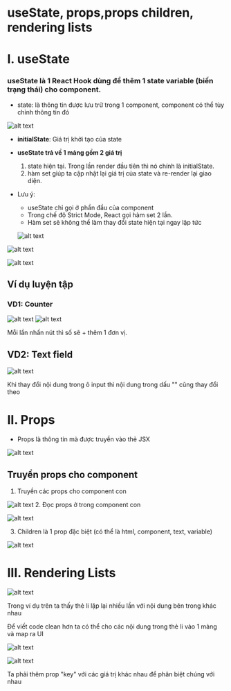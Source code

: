 # useState, props,props children, rendering lists

# I. useState
### useState là 1 React Hook dùng để thêm 1 **state variable** (biến trạng thái) cho component.
- state: là thông tin được lưu trữ trong 1 component, component có thể tùy chỉnh thông tin đó

![alt text](image-1.png)

- **initialState**: Giá trị khởi tạo của state
- **useState trả về 1 mảng gồm 2 giá trị**

    1. state hiện tại. Trong lần render đầu tiên thì nó chính là initialState.
    2. hàm set giúp ta cập nhật lại giá trị của state và re-render lại giao diện.
* Lưu ý: 
    + useState chỉ gọi ở phần đầu của component
    + Trong chế độ Strict Mode, React gọi hàm set 2 lần.
    + Hàm set sẽ không thể làm thay đổi state hiện tại ngay lập tức

    ![alt text](image-4.png)

![alt text](image-2.png)  

![alt text](image-3.png)

## Ví dụ luyện tập
### VD1: Counter 

![alt text](image-6.png)
![alt text](image-7.png)

Mỗi lần nhấn nút thì số sẽ + thêm 1 đơn vị. 

## VD2: Text field

![alt text](image-11.png)

Khi thay đổi nội dung trong ô input thì nội dung trong dấu "" cũng thay đổi theo

# II. Props
- Props là thông tin mà được truyền vào thẻ JSX

![alt text](image-12.png)
## Truyền props cho component

1. Truyền các props cho component con

![alt text](image-13.png)
2. Đọc props ở trong component con

![alt text](image-15.png)

3. Children là 1 prop đặc biệt (có thể là html, component, text, variable)

![alt text](image-16.png)

# III. Rendering Lists

![alt text](image-17.png)

Trong ví dụ trên ta thấy thẻ li lặp lại nhiều lần với nội dung bên trong khác nhau

Để viết code clean hơn ta có thể cho các nội dung trong thẻ li vào 1 mảng và map ra UI

![alt text](image-18.png)

![alt text](image-20.png)

Ta phải thêm prop "key" với các giá trị khác nhau để phân biệt chúng với nhau
